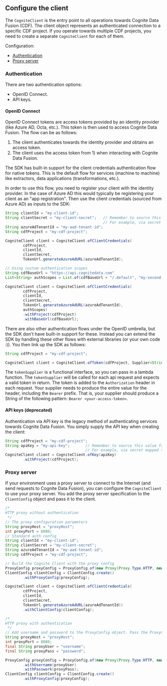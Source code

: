 ## Configure the client

The `CogniteClient` is the entry point to all operations towards Cognite Data Fusion (CDF). The client object represents 
an authenticated connection to a specific CDF project. If you operate towards multiple CDF projects, you need to 
create a separate `CogniteClient` for each of them. 

Configuration:
- [Authentication](#authentication)
- [Proxy server](#proxy-server)

### Authentication

There are two authentication options:
- OpenID Connect.
- API keys.

#### OpenID Connect

OpenID Connect tokens are access tokens provided by an identity provider (like Azure AD, Octa, etc.). This token 
is then used to access Cognite Data Fusion. The flow can be as follows:
1) The client authenticates towards the identity provider and obtains an access token.
2) The client uses the access token from 1) when interacting with Cognite Data Fusion.

The SDK has built-in support for the client credentials authentication flow for native tokens. This is the 
default flow for services (machine to machine) like extractors, data applications (transformations, etc.). 

In order to use this flow, you need to register your client with the identity provider. In the case of Azure AD 
this would typically be registering your client as an "app registration". Then use the client credentials (sourced 
from Azure AD) as inputs to the SDK:
```java
String clientId = "my-client-id";
String clientSecret = "my-client-secret";   // Remember to source this value from a secure transfer mechanism.
                                            // For example, via secret mapped to an environment variable.
String azureAdTenantId = "my-aad-tenant-id";
String cdfProject = "my-cdf-project";

CogniteClient client = CogniteClient.ofClientCredentials(
        cdfProject,
        clientId, 
        clientSecret, 
        TokenUrl.generateAzureAdURL(azureAdTenantId);

// Using custom authentication scopes
String cdfBaseUrl = "https://api.cognitedata.com"
List<String> authScopes = List.of(cdfBaseUrl + "/.default", "my-second-scope");

CogniteClient client = CogniteClient.ofClientCredentials(
        cdfProject,
        clientId,
        clientSecret,
        TokenUrl.generateAzureAdURL(azureAdTenantId),
        authScopes)
        .withProject(cdfProject)
        .withBaseUrl(cdfBaseUrl);
```

There are also other authentication flows under the OpenID umbrella, but the SDK don't have built-in 
support for these. Instead you can extend the SDK by handling these other flows with external libraries
(or your own code :)). You then link up the SDK as follows:
```java
String cdfProject = "my-cdf-project";

CogniteClient client = CogniteClient.ofToken(cdfProject, Supplier<String> tokenSupplier);
```
The `tokenSupplier` is a functional interface, so you can pass in a lambda function. The `tokenSupplier`
will be called for each api request and expects a valid token in return. The token is added to
the `Authorization` header in each request. Your supplier needs to produce the entire value for 
the header, including the `Bearer` prefix. That is, your supplier should produce a String
of the following pattern: `Bearer <your-access-token>`.

#### API keys (deprecated)

Authentication via API key is the legacy method of authenticating services towards Cognite Data Fusion.
You simply supply the API key when creating the client:
```java
String cdfProject = "my-cdf-project";
String apiKey = "my-api-key";       // Remember to source this value from a secure transfer mechanism.
                                    // For example, via secret mapped to an environment variable.
CogniteClient client = CogniteClient.ofKey(apiKey)
        .withProject(cdfProject);
```

### Proxy server

If your environment uses a proxy server to connect to the Internet (and send requests to Cognite Data Fusion), you can configure the `CogniteClient` to use your proxy server. You add the proxy server specification to the `ClientConfig` object and pass it to the client.
```java
/* 
HTTP proxy without authentication
 */
// The proxy configuration parameters
String proxyHost = "proxyHost";
int proxyPort = 8080;
// Standard auth config
String clientId = "my-client-id";
String clientSecret = "my-client-secret";
String azureAdTenantId = "my-aad-tenant-id";
String cdfProject = "my-cdf-project";

// Build the Cognite Client with the proxy config
ProxyConfig proxyConfig = ProxyConfig.of(new Proxy(Proxy.Type.HTTP, new InetSocketAddress(proxyHost, proxyPort)));
ClientConfig clientConfig = ClientConfig.create()
        .withProxyConfig(proxyConfig);

CogniteClient client = CogniteClient.ofClientCredentials(
        cdfProject,
        clientId,
        clientSecret,
        TokenUrl.generateAzureAdURL(azureAdTenantId))
        .withClientConfig(clientConfig);

/*
HTTP proxy with authentication
 */
// Add username and password to the ProxyConfig object. Pass the ProxyConfig to ClientConfig as shown above
String proxyHost = "proxyHost";
int proxyPort = 8080;
final String proxyUser = "username";
final String proxyPass = "password";

ProxyConfig proxyConfig = ProxyConfig.of(new Proxy(Proxy.Type.HTTP, new InetSocketAddress(proxyHost, proxyPort)))
        .withUsername(proxyUser)
        .withPasswork(proxyPass);
ClientConfig clientConfig = ClientConfig.create()
        .withProxyConfig(proxyConfig);
```